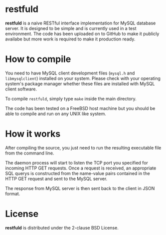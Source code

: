 # restfuld
**restfuld** is a naive RESTful interface implementation for MySQL database server. 
It is designed to be simple and is currently used in a test environment. 
The code has been uploaded on to GitHub to make it publicly availabe but more work is required to make it production ready.

# How to compile
You need to have MySQL client development files (`mysql.h` and `libmysqlclient`) installed on your system. Please check with your operating system's package manager whether these files are installed with MySQL client software.

To compile `restfuld`, simply type `make` inside the main directory.

The code has been tested on a FreeBSD host machine but you should be able to compile and run on any UNIX like system.

# How it works
After compiling the source, you just need to run the resulting executable file from the command line.

The daemon process will start to listen the TCP port you specified for incoming HTTP GET requests.
Once a request is received, an appropriate SQL querys is constructed from the name-value pairs contained in the HTTP GET request and sent to the MySQL server.

The response from MySQL server is then sent back to the client in JSON format.

# License
**restfuld** is distributed under the 2-clause BSD License.
